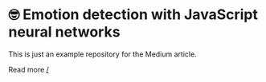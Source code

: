 # 🤓 Emotion detection with JavaScript neural networks

This is just an example repository for the Medium article.

Read more [/](Here)
